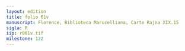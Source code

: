 ```yaml
---
layout: edition
title: folio 61v
manuscript: Florence, Biblioteca Marucelliana, Carte Rajna XIX.15
sigla: R
iip: r061v.tif
milestone: 122
---
```

